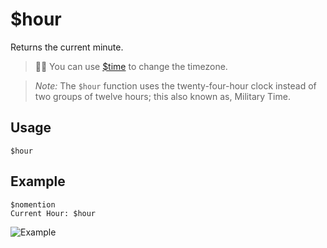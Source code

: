 # $hour
Returns the current minute.
> 🧙‍♂️ You can use [$time](./time.md) to change the timezone.

> *Note:* The `$hour` function  uses the twenty-four-hour clock instead of two groups of twelve hours; this also known as, Military Time.

## Usage
```
$hour
```

## Example
```
$nomention
Current Hour: $hour
```

![Example](https://user-images.githubusercontent.com/69215413/122828499-c28e0b80-d2b3-11eb-82c9-941b758ec1ed.png)
